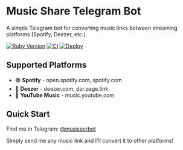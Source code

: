 # Music Share Telegram Bot

A simple Telegram bot for converting music links between streaming platforms (Spotify, Deezer, etc.).

[![Ruby Version](https://img.shields.io/badge/ruby-3.2-red.svg)](https://www.ruby-lang.org/)
[![CI](https://github.com/grivdm/music_share_tg_bot/actions/workflows/ci.yml/badge.svg)](https://github.com/grivdm/music_share_tg_bot/actions/workflows/ci.yml)
[![Deploy](https://github.com/grivdm/music_share_tg_bot/actions/workflows/deploy.yml/badge.svg?branch=main)](https://github.com/grivdm/music_share_tg_bot/actions/workflows/deploy.yml)

## Supported Platforms

- 🟢 **Spotify** - open.spotify.com, spotify.com
- 🔵 **Deezer** - deezer.com, dzr.page.link  
- 🔴 **YouTube Music** - music.youtube.com

## Quick Start

Find me in Telegram: [@musisevrbot](https://t.me/musisevrbot)

Simply send me any music link and I'll convert it to other platforms!
